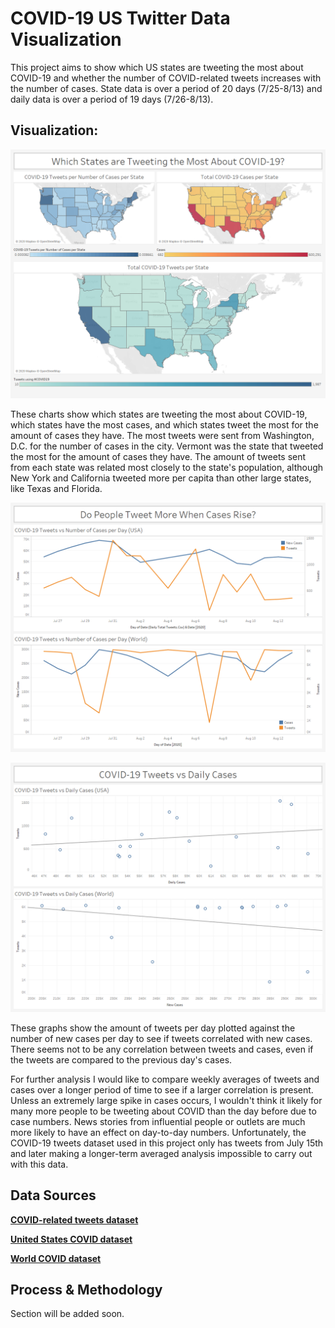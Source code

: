 # COVID-19 US Twitter Data Visualization

This project aims to show which US states are tweeting the most about COVID-19 and whether the number of COVID-related tweets increases with the number of cases. State data is over a period of 20 days (7/25-8/13) and daily data is over a period of 19 days (7/26-8/13).

## Visualization:

![Which states are tweeting about COVID-19 the most?](https://github.com/daviddecorso/covid-tweet-viz/blob/master/Which%20states%20are%20tweeting%20the%20most%20about%20covid.png)

These charts show which states are tweeting the most about COVID-19, which states have the most cases, and which states tweet the most for the amount of cases they have. The most tweets were sent from Washington, D.C. for the number of cases in the city. Vermont was the state that tweeted the most for the amount of cases they have. The amount of tweets sent from each state was related most closely to the state's population, although New York and California tweeted more per capita than other large states, like Texas and Florida.

![Do people tweet more when cases rise?](https://github.com/daviddecorso/covid-tweet-viz/blob/master/Do%20people%20tweet%20more%20when%20cases%20rise.png)

![COVID-19 cases vs daily tweets](https://github.com/daviddecorso/covid-tweet-viz/blob/master/Tweets%20vs%20daily%20cases.png)

These graphs show the amount of tweets per day plotted against the number of new cases per day to see if tweets correlated with new cases. There seems not to be any correlation between tweets and cases, even if the tweets are compared to the previous day's cases.

For further analysis I would like to compare weekly averages of tweets and cases over a longer period of time to see if a larger correlation is present. Unless an extremely large spike in cases occurs, I wouldn't think it likely for many more people to be tweeting about COVID than the day before due to case numbers. News stories from influential people or outlets are much more likely to have an effect on day-to-day numbers. Unfortunately, the COVID-19 tweets dataset used in this project only has tweets from July 15th and later making a longer-term averaged analysis impossible to carry out with this data.

## Data Sources

**[COVID-related tweets dataset](https://www.kaggle.com/gpreda/covid19-tweets)**

**[United States COVID dataset](https://github.com/nytimes/covid-19-data)**

**[World COVID dataset](https://ourworldindata.org/covid-cases)**

## Process & Methodology

Section will be added soon.

